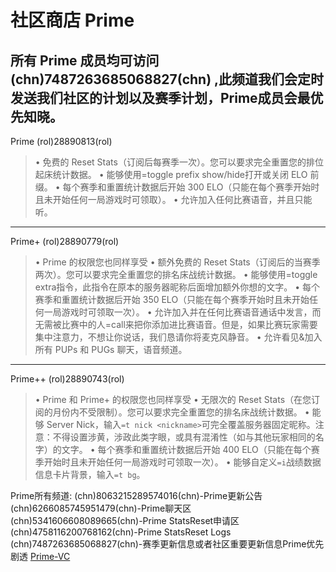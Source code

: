 # 社区商店 Prime
所有 Prime 成员均可访问 (chn)7487263685068827(chn) ,此频道我们会定时发送我们社区的计划以及赛季计划，Prime成员会最优先知晓。
---
Prime
(rol)28890813(rol)
> • 免费的 Reset Stats（订阅后每赛季一次）。您可以要求完全重置您的排位起床统计数据。
• 能够使用=toggle prefix show/hide打开或关闭 ELO 前缀。
• 每个赛季和重置统计数据后开始 300 ELO（只能在每个赛季开始时且未开始任何一局游戏时可领取）。
• 允许加入任何比赛语音，并且只能听。
---
Prime+
(rol)28890779(rol)
> • Prime 的权限您也同样享受
• 额外免费的 Reset Stats（订阅后的当赛季两次）。您可以要求完全重置您的排名床战统计数据。
• 能够使用=toggle extra指令，此指令在原本的服务器昵称后面增加额外你想的文字。
• 每个赛季和重置统计数据后开始 350 ELO（只能在每个赛季开始时且未开始任何一局游戏时可领取一次）。
• 允许加入并在任何比赛语音通话中发言，而无需被比赛中的人=call来把你添加进比赛语音。但是，如果比赛玩家需要集中注意力，不想让你说话，我们恳请你将麦克风静音。
• 允许看见&加入所有 PUPs 和 PUGs 聊天，语音频道。
---
Prime++
(rol)28890743(rol)
> • Prime 和 Prime+ 的权限您也同样享受
• 无限次的 Reset Stats（在您订阅的月份内不受限制）。您可以要求完全重置您的排名床战统计数据。
• 能够 Server Nick，输入`=t nick <nickname>`可完全覆盖服务器固定昵称。注意：不得设置涉黄，涉政此类字眼，或具有混淆性（如与其他玩家相同的名字）的文字。
• 每个赛季和重置统计数据后开始 400 ELO（只能在每个赛季开始时且未开始任何一局游戏时可领取一次）。
•  能够自定义`=i`战绩数据信息卡片背景，输入`=t bg`。

Prime所有频道:
(chn)8063215289574016(chn)-Prime更新公告
(chn)6266085745951479(chn)-Prime聊天区
(chn)5341606608089665(chn)-Prime StatsReset申请区
(chn)4758116200768162(chn)-Prime StatsReset Logs
(chn)7487263685068827(chn)-赛季更新信息或者社区重要更新信息Prime优先剧透
[Prime-VC](https://kook.top/1H3kp3)

